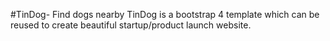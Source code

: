 #TinDog- Find dogs nearby
 TinDog is a bootstrap 4 template which can be reused to create beautiful startup/product launch website.
